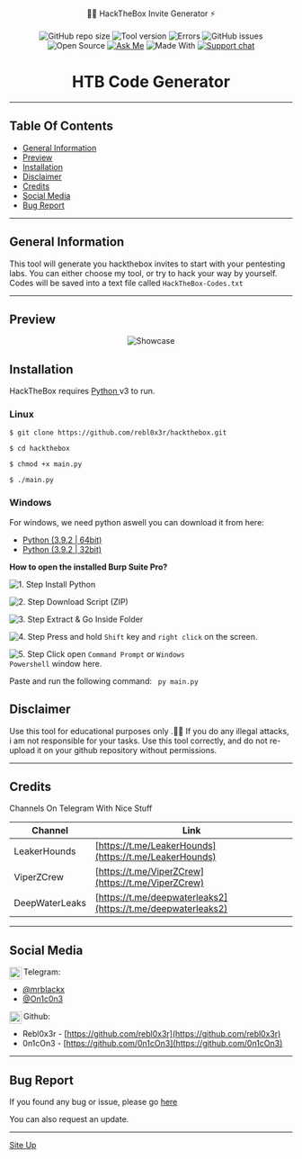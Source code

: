 <p align="center">
  🧞‍♂️ HackTheBox Invite Generator ⚡️<br><br>
  <img alt="GitHub repo size" src="https://img.shields.io/github/repo-size/rebl0x3r/domain2ip">
  <img alt="Tool version" src="https://img.shields.io/badge/version-0.1-brightgreen">
  <img alt="Errors" src="https://img.shields.io/badge/errors fixed-0-red">
  <img alt="GitHub issues" src="https://img.shields.io/github/issues/rebl0x3r/domain2ip">
  <img alt="Open Source" src="https://badges.frapsoft.com/os/v1/open-source.png?v=103">
  <a href="https://t.me/mrblackx"><img alt="Ask Me" src="https://img.shields.io/badge/Ask%20me-anything-1abc9c.svg"></a>
  <img alt="Made With" src="https://forthebadge.com/images/badges/made-with-python.svg">
  <a href="https://t.me/viperzcrewchat/"><img src="https://raw.githubusercontent.com/Patrolavia/telegram-badge/master/chat.svg" alt="Support chat"></a>
</p>

<h1 align=center>HTB Code Generator</h1>

<hr>

<h2>Table Of Contents</h2>

* [General Information](#general-info)
* [Preview](#preview)
* [Installation](#installation)
* [Disclaimer](#disclaimer)
* [Credits](#credits)
* [Social Media](#social-media)
* [Bug Report](#bug-report)

<hr>

<h2>General Information</h2>
  
  This tool will generate you hackthebox invites to start with your pentesting labs.
  You can either choose my tool, or try to hack your way by yourself.
  Codes will be saved into a text file called ```HackTheBox-Codes.txt```
  
<hr>

<h2>Preview</h2>
<p align="center">
  <img alt="Showcase" src="https://i.imgur.com/95RnTy6.png">
</p>

<h2>Installation</h2>

  HackTheBox requires <a href="https://www.python.org/">Python </a> v3 to run.
  
  <h3>Linux</h3>
  
  ```
  $ git clone https://github.com/rebl0x3r/hackthebox.git
  
  $ cd hackthebox

  $ chmod +x main.py

  $ ./main.py
  ```
    
<h3>Windows</h3>

  For windows, we need python aswell you can download it from here:<br>
  
  
  * [Python (3.9.2 | 64bit)](https://www.python.org/ftp/python/3.9.2/python-3.9.2.exe)
  * [Python (3.9.2 | 32bit)](https://www.python.org/ftp/python/3.9.2/python-3.9.2-amd64.exe)
  
  **How to open the installed Burp Suite Pro?**

  <img alt="1. Step" src="https://img.shields.io/badge/Step-1-blueviolet" /> Install Python
  
  <img alt="2. Step" src="https://img.shields.io/badge/Step-2-blueviolet" /> Download Script (ZIP)
  
  <img alt="3. Step" src="https://img.shields.io/badge/Step-3-blueviolet" /> Extract & Go Inside Folder
  
   <img alt="4. Step" src="https://img.shields.io/badge/Step-4-blueviolet" /> Press and hold <code>Shift</code> key and <code>right click</code> on the screen.
   
   <img alt="5. Step" src="https://img.shields.io/badge/Step-5-blueviolet" /> Click open <code>Command Prompt</code> or <code>Windows Powershell</code> window here.
    
   Paste and run the following command:
   <code> py main.py </code>
  
  

<h2>Disclaimer</h2>

  Use this tool for educational purposes only .🕵️‍♂️
  If you do any illegal attacks, i am not responsible for your tasks.
  Use this tool correctly, and do not re-upload it on your github repository without permissions.
  
<hr>
  
<h2>Credits</h2>
  
  Channels On Telegram With Nice Stuff
  
  | Channel | Link |
  | ------ | ------ |
  | LeakerHounds | [https://t.me/LeakerHounds](https://t.me/LeakerHounds) | 
  | ViperZCrew | [https://t.me/ViperZCrew](https://t.me/ViperZCrew) |
  | DeepWaterLeaks | [https://t.me/deepwaterleaks2](https://t.me/deepwaterleaks2) |
   
  

<hr>
            
<h2>Social Media</h2>
 <img align="left" alt="telegram.org" width="22px" src="https://images.vexels.com/media/users/3/137414/isolated/preview/3f7486417ddd88060a1818d44b6f3728-telegram-icon-logo-by-vexels.png" /> Telegram:<br />
 
* [@mrblackx](https://t.me/mrblackx)
* [@On1c0n3](https://t.me/On1c0n3)


<img align="left" alt="github.com" width="22px" src="https://image.flaticon.com/icons/svg/25/25231.svg" /> Github:<br />
 
* Rebl0x3r - [https://github.com/rebl0x3r](https://github.com/rebl0x3r)
* 0n1cOn3 - [https://github.com/0n1cOn3](https://github.com/0n1cOn3)

<hr>

<h2>Bug Report</h2>

  If you found any bug or issue, please go [here](https://github.com/rebl0x3r/hackthebox/issues)
  
  You can also request an update.
  
<hr>



[Site Up](#general-info)
